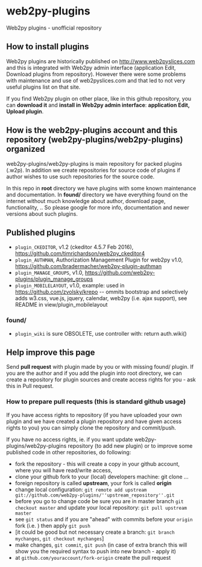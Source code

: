 # web2py-plugins
Web2py plugins - unofficial repository

## How to install plugins
Web2py plugins are historically published on http://www.web2pyslices.com and this is integrated with Web2py admin interface (application Edit, Download plugins from repository). However there were some problems with maintenance and use of web2pyslices.com and that led to not very useful plugins list on that site.

If you find Web2py plugin on other place, like in this github repository, you can **download it** and **install in Web2py admin interface**: **application Edit, Upload plugin**.

## How is the web2py-plugins account and this repository (web2py-plugins/web2py-plugins) organized
web2py-plugins/web2py-plugins is main repository for packed plugins (.w2p). In addition we create repositories for source code of plugins if author wishes to use such repositories for the source code.

In this repo in **root** directory we have plugins with some known maintenance and documentation. In **found/** directory we have everything found on the internet without much knowledge about author, download page, functionality, .. So please google for more info, documentation and newer versions about such plugins.

## Published plugins

- ``plugin_CKEDITOR``, v1.2 (ckeditor 4.5.7 Feb 2016), https://github.com/timrichardson/web2py_ckeditor4
- ``plugin_AUTHMAN``, Authorization Management Plugin for web2py v1.0, https://github.com/bradermacher/web2py-plugin-authman
- ``plugin_MANAGE_GROUPS``, v1.0, https://github.com/web2py-plugins/plugin_manage_groups
- ``plugin_MOBILELAYOUT``, v1.0, example: used in https://github.com/zvolsky/krepo
 -- ommits bootstrap and selectively adds w3.css, vue.js, jquery, calendar, web2py (i.e. ajax support), see README in view/plugin_mobilelayout

### found/

- ``plugin_wiki`` is sure OBSOLETE, use controller with: return auth.wiki()

## Help improve this page
Send **pull request** with plugin made by you or with missing found/ plugin. If you are the author and if you add the plugin into root directory, we can create a repository for plugin sources and create access rights for you - ask this in Pull request.

### How to prepare pull requests (this is standard github usage)
If you have access rights to repository (if you have uploaded your own plugin and we have created a plugin repository and have given access rights to you) you can simply clone the repository and commit/push.

If you have no access rights, ie. if you want update web2py-plugins/web2py-plugins repository (to add new plugin) or to improve some published code in other repositories, do following:
- fork the repository - this will create a copy in your github account, where you will have read/write access,
- clone your github fork to your (local) developers machine: git clone ...
- foreign repository is called **upstream**, your fork is called **origin**
- change local configuration: ``git remote add upstream git://github.com/web2py-plugins/''upstream_repository''.git``
- before you go to change code be sure you are in master branch ``git checkout master`` and update your local repository: ``git pull upstream master``
- see ``git status`` and if you are "ahead" with commits before your ``origin`` fork (i.e. ) then apply ``git push``
- [it could be good but not necessary create a branch: ``git branch mychanges``, ``git checkout mychanges``]
- make changes, ``git commit``, ``git push`` (in case of extra branch this will show you the required syntax to push into new branch - apply it)
- at ``github.com/youraccount/fork-origin`` create the pull request
